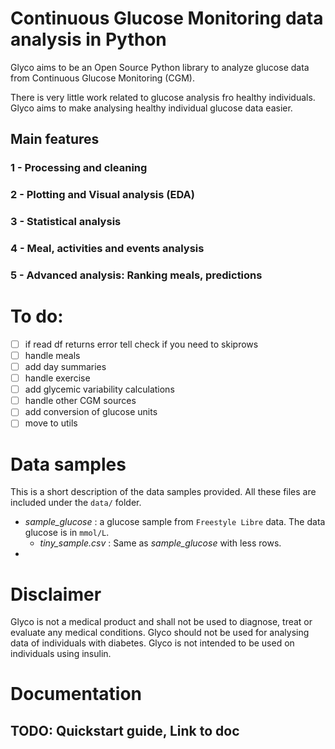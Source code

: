 # Continuous Glucose Monitoring data analysis in Python
Glyco aims to be an Open Source Python library to analyze glucose data from Continuous Glucose Monitoring (CGM).

There is very little work related to glucose analysis fro healthy individuals. Glyco aims to make analysing healthy individual glucose data easier. 

## Main features
### 1 - Processing and cleaning
### 2 - Plotting and Visual analysis (EDA)
### 3 - Statistical analysis
### 4 - Meal, activities and events analysis
### 5 - Advanced analysis: Ranking meals, predictions


# To do:
* [ ] if read df returns error tell check if you need to skiprows
* [ ] handle meals
* [ ] add day summaries
* [ ] handle exercise
* [ ] add glycemic variability calculations
* [ ] handle other CGM sources
* [ ] add conversion of glucose units
* [ ] move to utils

# Data samples
This is a short description of the data samples provided. All these files are included under the `data/` folder.
* *sample_glucose* : a glucose sample from `Freestyle Libre` data. The data glucose is in `mmol/L`.
  * *tiny_sample.csv* : Same as *sample_glucose* with less rows.
* 

# Disclaimer
Glyco is not a medical product and shall not be used to diagnose, treat or evaluate any medical conditions.
Glyco should not be used for analysing data of individuals with diabetes. Glyco is not intended to be used on individuals using insulin.

# Documentation

## TODO: <TODO/> Quickstart guide, Link to doc
